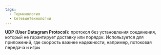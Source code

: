 ```yaml
---
tags:
  - Терминология
  - СетевыеТехнологии
---
```

**UDP (User Datagram Protocol):** протокол без установления соединения, который не гарантирует доставку или порядок. Используется для приложений, где скорость важнее надежности, например, потоковая передача и игры